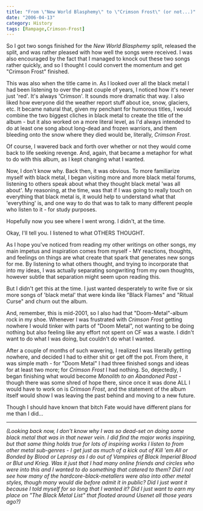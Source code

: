 ```yaml
---
title: "From \"New World Blasphemy\" to \"Crimson Frost\" (or not...)"
date: "2006-04-13"
category: History
tags: [Rampage,Crimson-Frost]
---
```


So I got two songs finished for the *New World Blasphemy* split, released the split, and was rather pleased with how well the songs were received. I was also encouraged by the fact that I managed to knock out these two songs rather quickly, and so I thought I could convert the momentum and get "Crimson Frost" finished.

This was also when the title came in. As I looked over all the black metal I had been listening to over the past couple of years, I noticed how it's never just 'red'. It's always 'Crimson'. It sounds more dramatic that way. I also liked how everyone did the weather report stuff about ice, snow, glaciers, etc. It became natural that, given my penchant for humorous titles, I would combine the two biggest cliches in black metal to create the title of the album - but it also worked on a more literal level, as I'd always intended to do at least one song about long-dead and frozen warriors, and them bleeding onto the snow where they died would be, literally, *Crimson Frost*.

Of course, I wavered back and forth over whether or not they would come back to life seeking revenge. And, again, that became a metaphor for what to do with this album, as I kept changing what I wanted.

Now, I don't know why. Back then, it was obvious. To more familiarize myself with black metal, I began visiting more and more black metal forums, listening to others speak about what they thought black metal 'was all about'. My reasoning, at the time, was that if I was going to really touch on everything that black metal is, it would help to understand what that 'everything' is, and one way to do that was to talk to many different people who listen to it - for study purposes.

Hopefully now you see where I went wrong. I didn't, at the time.

Okay, I'll tell you. I listened to what OTHERS THOUGHT.

As I hope you've noticed from reading my other writings on other songs, my main impetus and inspiration comes from myself - MY reactions, thoughts, and feelings on things are what create that spark that generates new songs for me. By listening to what others thought, and trying to incorporate that into my ideas, I was actually separating songwriting from my own thoughts, however subtle that separation might seem upon reading this.

But I didn't get this at the time. I just wanted desperately to write five or six more songs of 'black metal' that were kinda like "Black Flames" and "Ritual Curse" and churn out the album.

And, remember, this is mid-2001, so I also had that "Doom-Metal"-album rock in my shoe. Whenever I was frustrated with *Crimson Frost* getting nowhere I would tinker with parts of "Doom Metal", not wanting to be doing nothing but also feeling like any effort not spent on CF was a waste. I didn't want to do what I was doing, but couldn't do what I wanted.

After a couple of months of such wavering, I realized I was literally getting nowhere, and decided I had to either shit or get off the pot. From there, it was simple math - for "Doom Metal" I had three finished songs and ideas for at least two more; for *Crimson Frost* I had nothing. So, dejectedly, I began finishing what would become *Monolith to an Abandoned Past* - though there was some shred of hope there, since once it was done ALL I would have to work on is *Crimson Frost*, and the statement of the album itself would show I was leaving the past behind and moving to a new future.

Though I should have known that bitch Fate would have different plans for me than I did...

***

*(Looking back now, I don't know why I was so dead-set on doing some black metal that was in that newer vein. I did find the major works inspiring, but that same thing holds true for lots of inspiring works I listen to from other metal sub-genres - I get just as much of a kick out of Kill 'em All or Bonded by Blood or Leprosy as I do out of Vampires of Black Imperial Blood or Blut und Krieg. Was it just that I had many online friends and circles who were into this and I wanted to do something that catered to them? Did I not see how many of the hardcore-black-metallers were also into other metal styles, though many would die before admit it in public? Did I just want it because I told myself for so long that I wanted it? Did I just want to earn my place on "The Black Metal List" that floated around Usenet all those years ago?)*
